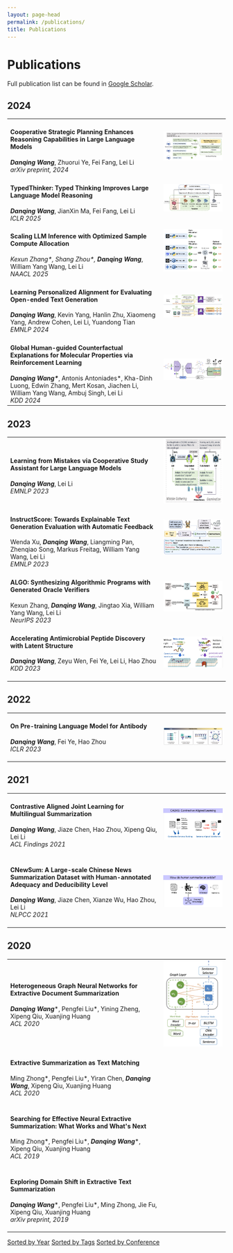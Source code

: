 ```yaml
---
layout: page-head
permalink: /publications/
title: Publications
---
```



# Publications

Full publication list can be found in [Google Scholar](https://scholar.google.com/citations?hl=zh-CN&user=mAo_lUwAAAAJ).


## 2024
<table>
  <tr>
    <td width="70%">
      <h4>
        Cooperative Strategic Planning Enhances Reasoning Capabilities in Large Language Models
        <a href="https://arxiv.org/abs/2410.20007"><i class="fa fa-link fa-sm"></i></a>
        <!-- <a href=""><i class="fa fa-home"></i></a> -->
      </h4>
      <em><strong>Danqing Wang</strong></em>, Zhuorui Ye, Fei Fang, Lei Li <br/>
      <em>arXiv preprint, 2024</em>
    </td>
    <td width="35%" align="right" valign="middle"><img src="/assets/images/CoPlanner.jpg" alt="CoPlanner"></td>
  </tr>
  <tr>
    <td width="70%">
      <h4>
        TypedThinker: Typed Thinking Improves Large Language Model Reasoning
        <a href="https://arxiv.org/abs/2410.01952"><i class="fa fa-link fa-sm"></i></a>
        <!-- <a href=""><i class="fa fa-home"></i></a> -->
      </h4>
      <em><strong>Danqing Wang</strong></em>, JianXin Ma, Fei Fang, Lei Li <br/>
      <em>ICLR 2025</em>
    </td>
    <td width="35%" align="right" valign="middle"><img src="/assets/images/TypedThinker.jpg" alt="TypedThinker"></td>
  </tr>
  <tr>
    <td width="70%">
      <h4>
        Scaling LLM Inference with Optimized Sample Compute Allocation
        <a href="https://arxiv.org/abs/2410.22480"><i class="fa fa-link fa-sm"></i></a>
        <!-- <a href=""><i class="fa fa-home"></i></a> -->
      </h4>
      <em>Kexun Zhang*, Shang Zhou*, <strong>Danqing Wang</strong></em>, William Yang Wang, Lei Li <br/>
      <em>NAACL 2025</em>
    </td>
    <td width="35%" align="right" valign="middle"><img src="/assets/images/OSCA.jpg" alt="OSCA"></td>
  </tr>
  <tr>
    <td width="70%">
      <h4>
        Learning Personalized Alignment for Evaluating Open-ended Text Generation
        <a href="https://arxiv.org/pdf/2310.03304.pdf"><i class="fa fa-home"></i></a>
      </h4>
      <em><strong>Danqing Wang</strong></em>, Kevin Yang, Hanlin Zhu, Xiaomeng Yang, Andrew Cohen, Lei Li, Yuandong Tian <br/>
      <em>EMNLP 2024</em>
    </td>
    <td width="35%" align="right" valign="middle"><img src="/assets/images/PerSE.jpg" alt="PerSE"></td>
  </tr>
  <tr>
    <td width="70%">
      <h4>
        Global Human-guided Counterfactual Explanations for Molecular Properties via Reinforcement Learning
        <a href="https://arxiv.org/abs/2406.13869"><i class="fa fa-link fa-sm"></i></a>
      </h4>
      <em><strong>Danqing Wang*</strong></em>, Antonis Antoniades*, Kha-Dinh Luong, Edwin Zhang, Mert Kosan, Jiachen Li, William Yang Wang, Ambuj Singh, Lei Li <br/>
      <em>KDD 2024</em>
    </td>
    <td width="35%" align="right" valign="middle"><img src="/assets/images/RLHEX.jpg" alt="RLHEX"></td>
  </tr>
</table>

## 2023
<table>
  <tr>
    <td width="70%">
      <h4>
        Learning from Mistakes via Cooperative Study Assistant for Large Language Models 
        <a href="/projects/SALAM/"><i class="fa fa-home"></i></a>
      </h4>
      <em><strong>Danqing Wang</strong></em>, Lei Li <br/>
      <em>EMNLP 2023</em>
    </td>
    <td width="35%" align="right" valign="middle"><img src="/assets/images/SALAM.jpg" alt="SALAM" style="height:150px;"></td>
  </tr>
  <tr>
    <td width="70%">
      <h4>
        InstructScore: Towards Explainable Text Generation Evaluation with Automatic Feedback
        <!-- <a href="https://leililab.github.io/projects/instructscore/"><i class="fa fa-home"></i></a> -->
        <a href="https://aclanthology.org/2023.emnlp-main.365/"><i class="fa fa-link fa-sm"></i></a>
      </h4>
      Wenda Xu, <em><strong>Danqing Wang</strong></em>, Liangming Pan, Zhenqiao Song, Markus Freitag, William Yang Wang, Lei Li <br/>
      <em>EMNLP 2023</em>
    </td>
    <td width="35%" align="right" valign="middle"><img src="/assets/images/InstructScore2.jpg" alt="Instructscore" ></td>
  </tr>
  <tr>
    <td width="70%">
      <h4>
        ALGO: Synthesizing Algorithmic Programs with Generated Oracle Verifiers
        <a href="https://arxiv.org/pdf/2305.14591"><i class="fa fa-link fa-sm"></i></a>
        <!-- <a href="https://leililab.github.io/projects/algo/"><i class="fa fa-home"></i></a> -->
      </h4>
      Kexun Zhang, <em><strong>Danqing Wang</strong></em>, Jingtao Xia, William Yang Wang, Lei Li <br/>
      <em>NeurIPS 2023</em>
    </td>
    <td width="35%" align="right" valign="middle"><img src="/assets/images/ALGO.jpg" alt="ATUE"></td>
  </tr>
  <tr>
    <td width="70%">
      <h4>
        Accelerating Antimicrobial Peptide Discovery with Latent Structure
        <a href="/projects/LSSAMP"><i class="fa fa-home"></i></a>
      </h4>
      <em><strong>Danqing Wang</strong></em>, Zeyu Wen, Fei Ye, Lei Li, Hao Zhou <br/>
      <em>KDD 2023</em>
      <br/><br/>
    </td>
    <td width="35%" align="right" valign="middle"><img src="/assets/images/LSSAMP.jpg" alt="LSSAMP"></td>
  </tr>
</table>

## 2022
<table>
  <tr>
    <td width="70%">
      <h4>
        On Pre-training Language Model for Antibody
        <a href="/projects/EATLM/"><i class="fa fa-home"></i></a>
      </h4>
      <em><strong>Danqing Wang</strong></em>, Fei Ye, Hao Zhou <br/>
      <em>ICLR 2023</em>
      <br/><br/>
    </td>
    <td width="35%" align="right" valign="middle"><img src="/assets/images/EATLM.jpg" alt="ATUE"></td>
  </tr>
</table>

## 2021
<table>
  <tr>
    <td width="70%">
      <h4>
        Contrastive Aligned Joint Learning for Multilingual Summarization
        <a href="/projects/CALMS"><i class="fa fa-home"></i></a>  
      </h4>
      <em><strong>Danqing Wang</strong></em>, Jiaze Chen, Hao Zhou, Xipeng Qiu, Lei Li  <br/>
      <em>ACL Findings 2021</em>
      <br/><br/>
    </td>
    <td width="35%" align="right" valign="middle"><img src="/assets/images/CALMS/CALMS.jpg" alt="CALMS"></td>
  </tr>
  <tr>
    <td width="70%">
      <h4>
        CNewSum: A Large-scale Chinese News Summarization Dataset with Human-annotated Adequacy and Deducibility Level
        <a href="/projects/CNewSum"><i class="fa fa-home"></i></a>   
        <br/>
      </h4>
      <em><strong>Danqing Wang</strong></em>, Jiaze Chen, Xianze Wu, Hao Zhou, Lei Li  <br/>
      <em>NLPCC 2021</em>
      <br/><br/>
    </td>
    <td width="35%" align="right" valign="middle"><img src="/assets/images/CNewSum/motivation.jpg" alt="CNewSum"></td>
  </tr>
</table>

<h2> 2020 </h2>
<table>
  <tr>
    <td width="70%">
      <h4>
        Heterogeneous Graph Neural Networks for Extractive Document Summarization
        <a href="https://aclanthology.org/2020.acl-main.553"><i class="fa fa-link fa-sm"></i></a>     
        <br/>
      </h4>
      <em><strong>Danqing Wang</strong></em>*, Pengfei Liu*, Yining Zheng, Xipeng Qiu, Xuanjing Huang  <br/>
      <em>ACL 2020</em>
      <br/><br/>
    </td>
    <td width="35%" align="middle" valign="middle"><img src="/assets/images/HSG.jpg" alt="HSG" style="height:200px;"></td>
  </tr>
  <!-- <tr>
    <td width="70%">
      <h4>
        Enhancing Scientific Papers Summarization with Citation Graph
        <a href="https://ojs.aaai.org/index.php/AAAI/article/view/17482"><i class="fa fa-link fa-sm"></i></a>
      </h4>
      Chenxin An, Ming Zhong, Yiran Chen, <em><strong>Danqing Wang</strong></em>, Xipeng Qiu, Xuanjing Huang <br/>
      <em>Proceedings of the AAAI Conference on Artificial Intelligence (<strong>AAAI</strong>), 2021</em>
      <br/><br/>
    </td>
    <td width="30%"></td>
  </tr> -->
  <tr>
    <td width="70%">
      <h4>
        Extractive Summarization as Text Matching
        <a href="https://arxiv.org/abs/2004.08795"><i class="fa fa-link fa-sm"></i></a>
      </h4>
      Ming Zhong*, Pengfei Liu*, Yiran Chen, <em><strong>Danqing Wang</strong></em>, Xipeng Qiu, Xuanjing Huang <br/>
      <em>ACL 2020</em>
      <br/><br/>
    </td>
    <td width="30%"></td>
  </tr>
  <!-- <tr>
    <td width="70%">
      <h4>
        A Closer Look at Data Bias in Neural Extractive Summarization Models
        <a href="https://arxiv.org/abs/1909.13705"><i class="fa fa-link fa-sm"></i></a>
      </h4>
      Ming Zhong*, <em><strong>Danqing Wang</strong></em>*, Pengfei Liu*, Xipeng Qiu, Xuanjing Huang <br/>
      <em>Workshop on New Frontiers in Summarization of EMNLP, 2019</em>
      <br/><br/>
    </td>
    <td width="30%"></td>
  </tr> -->
  <tr>
    <td width="70%">
      <h4>
        Searching for Effective Neural Extractive Summarization: What Works and What's Next
        <a href="https://arxiv.org/abs/1907.03491"><i class="fa fa-link fa-sm"></i></a>
      </h4>
      Ming Zhong*, Pengfei Liu*, <em><strong>Danqing Wang</strong></em>*, Xipeng Qiu, Xuanjing Huang   <br/>
      <em>ACL 2019</em>
      <br/><br/>
    </td>
    <td width="30%"></td>
  </tr>
  <tr>
    <td width="70%">
      <h4>
        Exploring Domain Shift in Extractive Text Summarization
        <a href="https://arxiv.org/abs/1908.11664"><i class="fa fa-link fa-sm"></i></a>
      </h4>
      <em><strong>Danqing Wang</strong></em>*, Pengfei Liu*, Ming Zhong, Jie Fu, Xipeng Qiu, Xuanjing Huang   <br/>
      <em>arXiv preprint, 2019</em>
      <br/><br/>
    </td>
    <td width="30%"></td>
  </tr>
  </table>
<!-- </details> -->


<!-- Add buttons here -->
<div class="btn-group" role="group" aria-label="Sort Options">
  <a href="years"><i class="fas fa-calendar-alt"></i> Sorted by Year</a>
  <a href="tags"><i class="fas fa-tags"></i> Sorted by Tags</a>
  <!-- <a href="topics"><i class="fas fa-bookmark"></i> Sorted by Topics</a> -->
  <a href="confs"><i class="fas fa-graduation-cap"></i> Sorted by Conference</a>
</div>